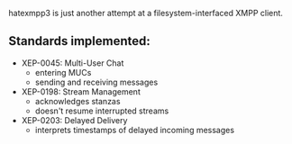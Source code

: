 hatexmpp3 is just another attempt at a filesystem-interfaced XMPP client.

## Standards implemented:
* XEP-0045: Multi-User Chat
	* entering MUCs
	* sending and receiving messages
* XEP-0198: Stream Management
	* acknowledges stanzas
	* doesn't resume interrupted streams
* XEP-0203: Delayed Delivery
	* interprets timestamps of delayed incoming messages
